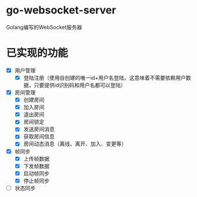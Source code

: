 # go-websocket-server
Golang编写的WebSocket服务器

# 已实现的功能
- [x] 用户管理
    - [x] 登陆注册（使用自创建的唯一id+用户名登陆，这意味着不需要依赖用户数据，只要提供id识别码和用户名都可以登陆） 
- [x] 房间管理
    - [x] 创建房间
    - [x] 加入房间
    - [x] 退出房间
    - [x] 房间锁定
    - [x] 发送房间消息
    - [x] 获取房间信息
    - [x] 房间动态消息（离线、离开、加入、变更等）
- [x] 帧同步
    - [x] 上传帧数据
    - [x] 下发帧数据
    - [x] 启动帧同步
    - [x] 停止帧同步
- [ ] 状态同步